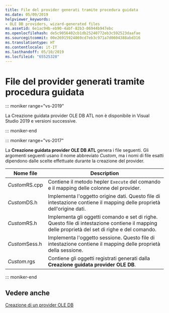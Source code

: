 ```yaml
---
title: File del provider generati tramite procedura guidata
ms.date: 05/09/2019
helpviewer_keywords:
- OLE DB providers, wizard-generated files
ms.assetid: 6e1ac94b-eb90-4abf-82b3-06944b947ebc
ms.openlocfilehash: de5c9056402cb1db25240772eb3c592523daafae
ms.sourcegitcommit: 00e26915924869cd7eb3c971a7d0604388abd316
ms.translationtype: HT
ms.contentlocale: it-IT
ms.lasthandoff: 05/10/2019
ms.locfileid: "65525328"
---
```

# <a name="provider-wizard-generated-files"></a>File del provider generati tramite procedura guidata

::: moniker range="vs-2019"

La Creazione guidata provider OLE DB ATL non è disponibile in Visual Studio 2019 e versioni successive.

::: moniker-end

::: moniker range="vs-2017"

La **Creazione guidata provider OLE DB ATL** genera i file seguenti. Gli argomenti seguenti usano il nome abbreviato *Custom*, ma i nomi di file esatti dipendono dalle scelte effettuate durante la creazione del provider.

|Nome file|Description|
|---------------|-----------------|
|*Custom*RS.cpp|Contiene il metodo hepler `Execute` del comando e il mapping delle colonne del provider.|
|*Custom*DS.h|Implementa l'oggetto origine dati. Questo file di intestazione contiene il mapping delle proprietà dell'origine dati.|
|*Custom*RS.h|Implementa gli oggetti comando e set di righe. Questo file di intestazione contiene il mapping delle proprietà del set di righe e del comando.|
|*Custom*Sess.h|Implementa l'oggetto sessione. Questo file di intestazione contiene il mapping delle proprietà della sessione.|
|*Custom*.rgs|Contiene gli oggetti registrati generati dalla **Creazione guidata provider OLE DB**.|

::: moniker-end

## <a name="see-also"></a>Vedere anche

[Creazione di un provider OLE DB](../../data/oledb/creating-an-ole-db-provider.md)<br/>
